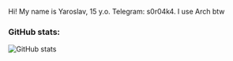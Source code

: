 Hi! My name is Yaroslav, 15 y.o. Telegram: s0r04k4. I use Arch btw
### GitHub stats:
![GitHub stats](https://github-readme-stats.vercel.app/api?username=Yarous&show_icons=true&hide=prs,issues,contribs&theme=dark)
